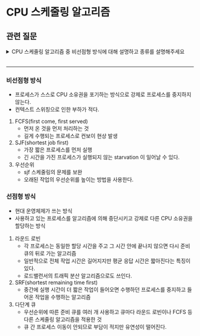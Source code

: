 # CPU 스케줄링 알고리즘

## 관련 질문
<details>
  <summary>CPU 스케줄링 알고리즘 중 비선점형 방식에 대해 설명하고 종류를 설명해주세요</summary>
  <blockquote>
    선점형 방식의 경우 알고리즘에 의해 프로세스가 중단되어 강제로 다른 CPU 소유권을 할당하는 것과 달리 비선점형의 경우 프로세스가 스스로 소유권을 포기하는 방식입니다. 종류로는 먼저 온 것을 먼저 처리하는 FCFS, 가장 짧은 프로세스를 먼저 실행하는 SJF, SJF 스케줄링의 문제를 보완한 우선순위 방식이 있습니다.
  </blockquote>
</details>
<br/>

<hr/>

### 비선점형 방식

- 프로세스가 스스로 CPU  소유권을 포기하는 방식으로 강제로 프로세스를 중지하지 않는다.
- 컨텍스트 스위칭으로 인한 부하가 적다.

1. FCFS(first come, first served)
    - 먼저 온 것을 먼저 처리하는 것
    - 길게 수행되는 프로세스로 컨보이 현상 발생
2. SJF(shortest job first)
    - 가장 짧은 프로세스를 먼저 실행
    - 긴 시간을 가진 프로세스가 실행되지 않는 starvation 이 일어날 수 있다.
3. 우선순위
    - sjf 스케줄링의 문제를 보완
    - 오래된 작업의 우선순위를 높이는 방법을 사용한다.


### 선점형 방식

- 현대 운영체제가 쓰는 방식
- 사용하고 있는 프로세스를 알고리즘에 의해 중단시키고 강제로 다른 CPU 소유권을 할당하는 방식

1. 라운드 로빈
    - 각 프로세스는 동일한 할당 시간을 주고  그 시간 안에 끝나지 않으면 다시 준비 큐의 뒤로 가는 알고리즘
    - 일반적으로 전체 작업 시간은 길어지지만 평균 응답 시간은 짧아진다는 특징이 있다.
    - 로드밸런서의 트래픽 분산 알고리즘으로도 쓰인다.
2. SRF(shortest remaining time first)
    - 중간에 실행 시간이 더 짧은 작업이 들어오면 수행하던 프로세스를 중지하고 들어온 작업을 수행하는 알고리즘
3. 다단계 큐
    - 우선순위에 따른 준비 큐를 여러 개 사용하고 큐마다 라운드 로빈이나 FCFS 등 다른 스케줄링 알고리즘을 적용한 것
    - 큐 간 프로세스 이동이 안되므로 부담이 적지만 유연성이 떨어진다.